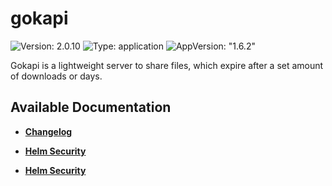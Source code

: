 # gokapi

![Version: 2.0.10](https://img.shields.io/badge/Version-2.0.10-informational?style=flat-square) ![Type: application](https://img.shields.io/badge/Type-application-informational?style=flat-square) ![AppVersion: "1.6.2"](https://img.shields.io/badge/AppVersion-"1.6.2"-informational?style=flat-square)

Gokapi is a lightweight server to share files, which expire after a set amount of downloads or days.

## Available Documentation

- [**Changelog**](CHANGELOG)

- [**Helm Security**](container-security)

- [**Helm Security**](helm-security)

